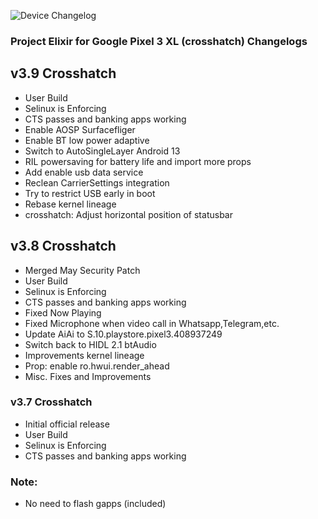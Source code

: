 ![Device Changelog](https://i.imgur.com/C0Wcdr5.png)

### Project Elixir for Google Pixel 3 XL (crosshatch) Changelogs

## v3.9 Crosshatch
- User Build
- Selinux is Enforcing
- CTS passes and banking apps working
- Enable AOSP Surfacefliger
- Enable BT low power adaptive
- Switch to AutoSingleLayer Android 13
- RIL powersaving for battery life and import more props
- Add enable usb data service
- Reclean CarrierSettings integration
- Try to restrict USB early in boot
- Rebase kernel lineage
- crosshatch: Adjust horizontal position of statusbar

## v3.8 Crosshatch
- Merged May Security Patch
- User Build
- Selinux is Enforcing
- CTS passes and banking apps working
- Fixed Now Playing
- Fixed Microphone when video call in Whatsapp,Telegram,etc.
- Update AiAi to S.10.playstore.pixel3.408937249 
- Switch back to HIDL 2.1 btAudio
- Improvements kernel lineage
- Prop: enable ro.hwui.render_ahead
- Misc. Fixes and Improvements

### v3.7 Crosshatch
- Initial official release
- User Build
- Selinux is Enforcing
- CTS passes and banking apps working

### Note:
- No need to flash gapps (included)